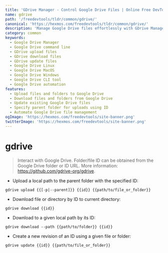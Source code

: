 ```yaml
---
title: 'GDrive Manager - Control Google Drive Files | Online Free DevTools by Hexmos'
name: gdrive
path: '/freedevtools/tldr/common/gdrive/'
canonical: 'https://hexmos.com/freedevtools/tldr/common/gdrive/'
description: 'Manage Google Drive files effortlessly with GDrive Manager. Upload, download, and update files directly from the command line. Free online tool, no registration required.'
category: common
keywords:
  - Google Drive Manager
  - Google Drive command line
  - GDrive upload files
  - GDrive download files
  - GDrive update files
  - Google Drive Linux
  - Google Drive MacOS
  - Google Drive Windows
  - Google Drive CLI tool
  - Google Drive automation
features:
  - Upload files and folders to Google Drive
  - Download files and folders from Google Drive
  - Update existing Google Drive files
  - Specify parent folder for uploads using ID
  - Automate Google Drive file management
ogImage: 'https://hexmos.com/freedevtools/site-banner.png'
twitterImage: 'https://hexmos.com/freedevtools/site-banner.png'
---
```


# gdrive

> Interact with Google Drive.
> Folder/file ID can be obtained from the Google Drive folder or ID URL.
> More information: <https://github.com/gdrive-org/gdrive>.

- Upload a local path to the parent folder with the specified ID:

`gdrive upload {{[-p|--parent]}} {{id}} {{path/to/file_or_folder}}`

- Download file or directory by ID to current directory:

`gdrive download {{id}}`

- Download to a given local path by its ID:

`gdrive download --path {{path/to/folder}} {{id}}`

- Create a new revision of an ID using a given file or folder:

`gdrive update {{id}} {{path/to/file_or_folder}}`
